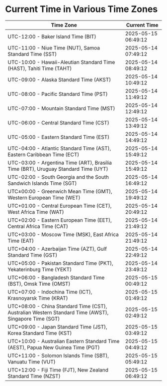 # Current Time in Various Time Zones

| Time Zone | Current Time |
|-----------|--------------|
| UTC-12:00 - Baker Island Time (BIT) | 2025-05-15 06:49:12 |
| UTC-11:00 - Niue Time (NUT), Samoa Standard Time (SST) | 2025-05-14 07:49:12 |
| UTC-10:00 - Hawaii-Aleutian Standard Time (HAST), Tahiti Time (TAHT) | 2025-05-14 08:49:12 |
| UTC-09:00 - Alaska Standard Time (AKST) | 2025-05-14 10:49:12 |
| UTC-08:00 - Pacific Standard Time (PST) | 2025-05-14 11:49:12 |
| UTC-07:00 - Mountain Standard Time (MST) | 2025-05-14 12:49:12 |
| UTC-06:00 - Central Standard Time (CST) | 2025-05-14 13:49:12 |
| UTC-05:00 - Eastern Standard Time (EST) | 2025-05-14 14:49:12 |
| UTC-04:00 - Atlantic Standard Time (AST), Eastern Caribbean Time (ECT) | 2025-05-14 15:49:12 |
| UTC-03:00 - Argentina Time (ART), Brasília Time (BRT), Uruguay Standard Time (UYT) | 2025-05-14 15:49:12 |
| UTC-02:00 - South Georgia and the South Sandwich Islands Time (SGT) | 2025-05-14 16:49:12 |
| UTC±00:00 - Greenwich Mean Time (GMT), Western European Time (WET) | 2025-05-14 19:49:12 |
| UTC+01:00 - Central European Time (CET), West Africa Time (WAT) | 2025-05-14 20:49:12 |
| UTC+02:00 - Eastern European Time (EET), Central Africa Time (CAT) | 2025-05-14 21:49:12 |
| UTC+03:00 - Moscow Time (MSK), East Africa Time (EAT) | 2025-05-14 21:49:12 |
| UTC+04:00 - Azerbaijan Time (AZT), Gulf Standard Time (GST) | 2025-05-14 22:49:12 |
| UTC+05:00 - Pakistan Standard Time (PKT), Yekaterinburg Time (YEKT) | 2025-05-14 23:49:12 |
| UTC+06:00 - Bangladesh Standard Time (BST), Omsk Time (OMST) | 2025-05-15 00:49:12 |
| UTC+07:00 - Indochina Time (ICT), Krasnoyarsk Time (KRAT) | 2025-05-15 01:49:12 |
| UTC+08:00 - China Standard Time (CST), Australian Western Standard Time (AWST), Singapore Time (SGT) | 2025-05-15 02:49:12 |
| UTC+09:00 - Japan Standard Time (JST), Korea Standard Time (KST) | 2025-05-15 03:49:12 |
| UTC+10:00 - Australian Eastern Standard Time (AEST), Papua New Guinea Time (PGT) | 2025-05-15 04:49:12 |
| UTC+11:00 - Solomon Islands Time (SBT), Vanuatu Time (VUT) | 2025-05-15 05:49:12 |
| UTC+12:00 - Fiji Time (FJT), New Zealand Standard Time (NZST) | 2025-05-15 06:49:12 |
